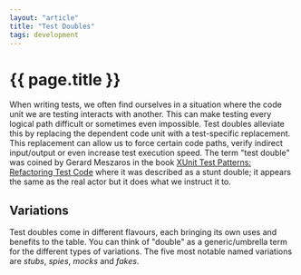 ```yaml
---
layout: "article"
title: "Test Doubles"
tags: development
---
```

# {{ page.title }}

When writing tests, we often find ourselves in a situation where the code unit we are testing interacts with another. This can make testing every logical path difficult or sometimes even impossible. Test doubles alleviate this by replacing the dependent code unit with a test-specific replacement. This replacement can allow us to force certain code paths, verify indirect input/output or even increase test execution speed. The term "test double" was coined by Gerard Meszaros in the book [XUnit Test Patterns: Refactoring Test Code](http://xunitpatterns.com/) where it was described as a stunt double; it appears the same as the real actor but it does what we instruct it to.

## Variations
Test doubles come in different flavours, each bringing its own uses and benefits to the table. You can think of "double" as a generic/umbrella term for the different types of variations. The five most notable named variations are _stubs_, _spies_, _mocks_ and _fakes_.